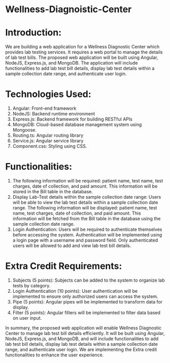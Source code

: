 # Wellness-Diagnoistic-Center

# Introduction: 
We are building a web application for a Wellness Diagnostic Center which provides
lab testing services. It requires a web portal to manage the details of lab test bills. The proposed
web application will be built using Angular, NodeJS, Express.js, and MongoDB. The application will
include functionalities to add lab test bill details, display lab test details within a sample collection
date range, and authenticate user login.

# Technologies Used:
1. Angular: Front-end framework
2. NodeJS: Backend runtime environment
3. Express.js: Backend framework for building RESTful APIs
4. MongoDB: Cloud-based database management system using Mongoose.
5. Routing.ts: Angular routing library
6. Service.js: Angular service library
7. Component.css: Styling using CSS.

# Functionalities:
1. The following information will be required: patient name, test name, test charges, date of
collection, and paid amount. This information will be stored in the Bill table in the database.
2. Display Lab-Test details within the sample collection date range: Users will be able to view
the lab test details within a sample collection date range. The following information will be
displayed: patient name, test name, test charges, date of collection, and paid amount. This
information will be fetched from the Bill table in the database using the sample collection
date range.
3. Login Authentication: Users will be required to authenticate themselves before accessing the
system. Authentication will be implemented using a login page with a username and
password field. Only authenticated users will be allowed to add and view lab test bill details.

# Extra Credit Requirements:
1. Subjects (5 points): Subjects can be added to the system to organize lab tests by category.
2. Login Authentication (10 points): User authentication will be implemented to ensure only
authorized users can access the system.
3. Pipe (5 points): Angular pipes will be implemented to transform data for display.
4. Filter (5 points): Angular filters will be implemented to filter data based on user input.


  In summary, the proposed web application will enable Wellness Diagnostic Center to manage
lab test bill details efficiently. It will be built using Angular, NodeJS, Express.js, and MongoDB, and
will include functionalities to add lab test bill details, display lab test details within a sample
collection date range, and authenticate user login. We are implementing the Extra credit
functionalities to enhance the user experience.
